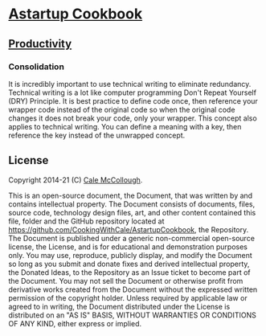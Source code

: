 # [Astartup Cookbook](../)

## [Productivity](./)

### Consolidation

It is incredibly important to use technical writing to eliminate redundancy. Technical writing is a lot like computer programming Don't Repeat Yourself (DRY) Principle. It is best practice to define code once, then reference your wrapper code instead of the original code so when the original code changes it does not break your code, only your wrapper. This concept also applies to technical writing. You can define a meaning with a key, then reference the key instead of the unwrapped concept.

## License

Copyright 2014-21 (C) [Cale McCollough](https://cookingwithcale.org).

This is an open-source document, the Document, that was written by and contains intellectual property. The Document consists of documents, files, source code, technology design files, art, and other content contained this file, folder and the GitHub repository located at <https://github.com/CookingWithCale/AstartupCookbook>, the Repository. The Document is published under a generic non-commercial open-source license, the License, and is for educational and demonstration purposes only. You may use, reproduce, publicly display, and modify the Document so long as you submit and donate fixes and derived intellectual property, the Donated Ideas, to the Repository as an Issue ticket to become part of the Document. You may not sell the Document or otherwise profit from derivative works created from the Document without the expressed written permission of the copyright holder. Unless required by applicable law or agreed to in writing, the Document distributed under the License is distributed on an "AS IS" BASIS, WITHOUT WARRANTIES OR CONDITIONS OF ANY KIND, either express or implied.
